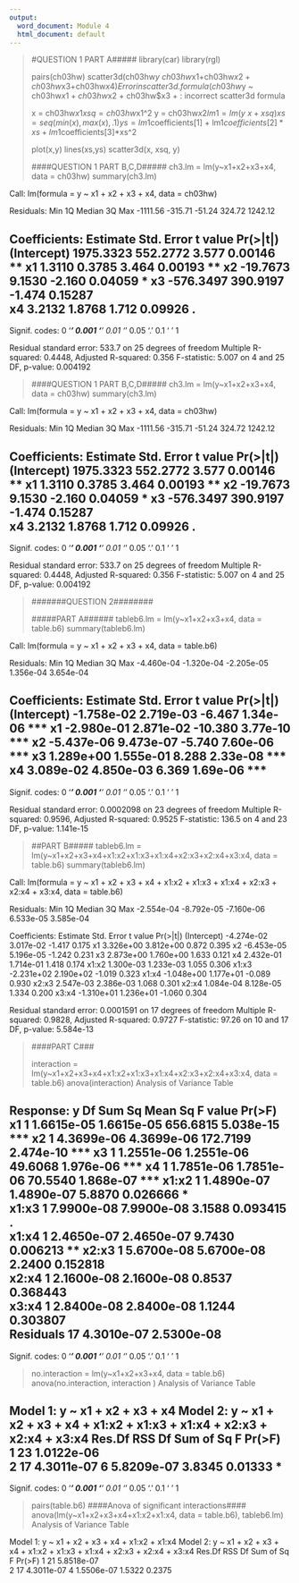 ```yaml
---
output:
  word_document: Module 4
  html_document: default
---
```


> #QUESTION 1 PART A#####
> library(car)
> library(rgl)
> 
> 
> pairs(ch03hw)
> scatter3d(ch03hw$y~ch03hw$x1+ch03hw$x2+ch03hw$x3+ch03hw$x4)
Error in scatter3d.formula(ch03hw$y ~ ch03hw$x1 + ch03hw$x2 + ch03hw$x3 +  : 
  incorrect scatter3d formula
> 
> x = ch03hw$x1
> xsq = ch03hw$x1^2
> y = ch03hw$x2
> lm1 = lm(y~x+xsq)
> xs = seq(min(x), max(x), .1)
> ys = lm1$coefficients[1] + lm1$coefficients[2]*xs + lm1$coefficients[3]*xs^2
> 
> plot(x,y)
> lines(xs,ys)
> scatter3d(x, xsq, y)
> 
> ####QUESTION 1 PART B,C,D##### 
> ch3.lm = lm(y~x1+x2+x3+x4, data =  ch03hw)
> summary(ch3.lm)

Call:
lm(formula = y ~ x1 + x2 + x3 + x4, data = ch03hw)

Residuals:
     Min       1Q   Median       3Q      Max 
-1111.56  -315.71   -51.24   324.72  1242.12 

Coefficients:
             Estimate Std. Error t value Pr(>|t|)   
(Intercept) 1975.3323   552.2772   3.577  0.00146 **
x1             1.3110     0.3785   3.464  0.00193 **
x2           -19.7673     9.1530  -2.160  0.04059 * 
x3          -576.3497   390.9197  -1.474  0.15287   
x4             3.2132     1.8768   1.712  0.09926 . 
---
Signif. codes:  0 ‘***’ 0.001 ‘**’ 0.01 ‘*’ 0.05 ‘.’ 0.1 ‘ ’ 1

Residual standard error: 533.7 on 25 degrees of freedom
Multiple R-squared:  0.4448,	Adjusted R-squared:  0.356 
F-statistic: 5.007 on 4 and 25 DF,  p-value: 0.004192

> ####QUESTION 1 PART B,C,D##### 
> ch3.lm = lm(y~x1+x2+x3+x4, data =  ch03hw)
> summary(ch3.lm)

Call:
lm(formula = y ~ x1 + x2 + x3 + x4, data = ch03hw)

Residuals:
     Min       1Q   Median       3Q      Max 
-1111.56  -315.71   -51.24   324.72  1242.12 

Coefficients:
             Estimate Std. Error t value Pr(>|t|)   
(Intercept) 1975.3323   552.2772   3.577  0.00146 **
x1             1.3110     0.3785   3.464  0.00193 **
x2           -19.7673     9.1530  -2.160  0.04059 * 
x3          -576.3497   390.9197  -1.474  0.15287   
x4             3.2132     1.8768   1.712  0.09926 . 
---
Signif. codes:  0 ‘***’ 0.001 ‘**’ 0.01 ‘*’ 0.05 ‘.’ 0.1 ‘ ’ 1

Residual standard error: 533.7 on 25 degrees of freedom
Multiple R-squared:  0.4448,	Adjusted R-squared:  0.356 
F-statistic: 5.007 on 4 and 25 DF,  p-value: 0.004192

> #######QUESTION 2########
> 
> #####PART A######
> tableb6.lm = lm(y~x1+x2+x3+x4, data = table.b6)
> summary(tableb6.lm) 

Call:
lm(formula = y ~ x1 + x2 + x3 + x4, data = table.b6)

Residuals:
       Min         1Q     Median         3Q        Max 
-4.460e-04 -1.320e-04 -2.205e-05  1.356e-04  3.654e-04 

Coefficients:
              Estimate Std. Error t value Pr(>|t|)    
(Intercept) -1.758e-02  2.719e-03  -6.467 1.34e-06 ***
x1          -2.980e-01  2.871e-02 -10.380 3.77e-10 ***
x2          -5.437e-06  9.473e-07  -5.740 7.60e-06 ***
x3           1.289e+00  1.555e-01   8.288 2.33e-08 ***
x4           3.089e-02  4.850e-03   6.369 1.69e-06 ***
---
Signif. codes:  0 ‘***’ 0.001 ‘**’ 0.01 ‘*’ 0.05 ‘.’ 0.1 ‘ ’ 1

Residual standard error: 0.0002098 on 23 degrees of freedom
Multiple R-squared:  0.9596,	Adjusted R-squared:  0.9525 
F-statistic: 136.5 on 4 and 23 DF,  p-value: 1.141e-15

> 
> ##PART B#####
> tableb6.lm = lm(y~x1+x2+x3+x4+x1:x2+x1:x3+x1:x4+x2:x3+x2:x4+x3:x4, data = table.b6)
> summary(tableb6.lm) 

Call:
lm(formula = y ~ x1 + x2 + x3 + x4 + x1:x2 + x1:x3 + x1:x4 + 
    x2:x3 + x2:x4 + x3:x4, data = table.b6)

Residuals:
       Min         1Q     Median         3Q        Max 
-2.554e-04 -8.792e-05 -7.160e-06  6.533e-05  3.585e-04 

Coefficients:
              Estimate Std. Error t value Pr(>|t|)
(Intercept) -4.274e-02  3.017e-02  -1.417    0.175
x1           3.326e+00  3.812e+00   0.872    0.395
x2          -6.453e-05  5.196e-05  -1.242    0.231
x3           2.873e+00  1.760e+00   1.633    0.121
x4           2.432e-01  1.714e-01   1.418    0.174
x1:x2        1.300e-03  1.233e-03   1.055    0.306
x1:x3       -2.231e+02  2.190e+02  -1.019    0.323
x1:x4       -1.048e+00  1.177e+01  -0.089    0.930
x2:x3        2.547e-03  2.386e-03   1.068    0.301
x2:x4        1.084e-04  8.128e-05   1.334    0.200
x3:x4       -1.310e+01  1.236e+01  -1.060    0.304

Residual standard error: 0.0001591 on 17 degrees of freedom
Multiple R-squared:  0.9828,	Adjusted R-squared:  0.9727 
F-statistic: 97.26 on 10 and 17 DF,  p-value: 5.584e-13

> ####PART C###
> 
> interaction = lm(y~x1+x2+x3+x4+x1:x2+x1:x3+x1:x4+x2:x3+x2:x4+x3:x4, data = table.b6)
> anova(interaction)
Analysis of Variance Table

Response: y
          Df     Sum Sq    Mean Sq  F value    Pr(>F)    
x1         1 1.6615e-05 1.6615e-05 656.6815 5.038e-15 ***
x2         1 4.3699e-06 4.3699e-06 172.7199 2.474e-10 ***
x3         1 1.2551e-06 1.2551e-06  49.6068 1.976e-06 ***
x4         1 1.7851e-06 1.7851e-06  70.5540 1.868e-07 ***
x1:x2      1 1.4890e-07 1.4890e-07   5.8870  0.026666 *  
x1:x3      1 7.9900e-08 7.9900e-08   3.1588  0.093415 .  
x1:x4      1 2.4650e-07 2.4650e-07   9.7430  0.006213 ** 
x2:x3      1 5.6700e-08 5.6700e-08   2.2400  0.152818    
x2:x4      1 2.1600e-08 2.1600e-08   0.8537  0.368443    
x3:x4      1 2.8400e-08 2.8400e-08   1.1244  0.303807    
Residuals 17 4.3010e-07 2.5300e-08                       
---
Signif. codes:  0 ‘***’ 0.001 ‘**’ 0.01 ‘*’ 0.05 ‘.’ 0.1 ‘ ’ 1
> 
> 
> no.interaction = lm(y~x1+x2+x3+x4, data = table.b6)
> anova(no.interaction, interaction )
Analysis of Variance Table

Model 1: y ~ x1 + x2 + x3 + x4
Model 2: y ~ x1 + x2 + x3 + x4 + x1:x2 + x1:x3 + x1:x4 + x2:x3 + x2:x4 + 
    x3:x4
  Res.Df        RSS Df  Sum of Sq      F  Pr(>F)  
1     23 1.0122e-06                               
2     17 4.3011e-07  6 5.8209e-07 3.8345 0.01333 *
---
Signif. codes:  0 ‘***’ 0.001 ‘**’ 0.01 ‘*’ 0.05 ‘.’ 0.1 ‘ ’ 1
> 
> 
> pairs(table.b6)
> ####Anova of significant interactions####
> anova(lm(y~x1+x2+x3+x4+x1:x2+x1:x4, data = table.b6),  tableb6.lm)
Analysis of Variance Table

Model 1: y ~ x1 + x2 + x3 + x4 + x1:x2 + x1:x4
Model 2: y ~ x1 + x2 + x3 + x4 + x1:x2 + x1:x3 + x1:x4 + x2:x3 + x2:x4 + 
    x3:x4
  Res.Df        RSS Df  Sum of Sq      F Pr(>F)
1     21 5.8518e-07                            
2     17 4.3011e-07  4 1.5506e-07 1.5322 0.2375